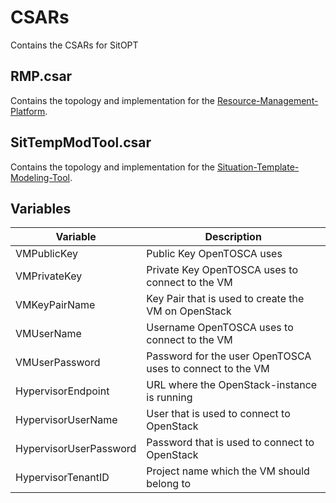 # CSARs
Contains the CSARs for SitOPT

## RMP.csar

Contains the topology and implementation for the [Resource-Management-Platform](https://github.com/SitOPT/Resource-Management-Platform).

## SitTempModTool.csar

Contains the topology and implementation for the [Situation-Template-Modeling-Tool](https://github.com/SitOPT/Situation-Template-Modeling-Tool).

## Variables

| Variable | Description |
|------------------------|-----------------------------------------------------------|
| VMPublicKey | Public Key OpenTOSCA uses |
| VMPrivateKey | Private Key OpenTOSCA uses to connect to the VM |
| VMKeyPairName | Key Pair that is used to create the VM on OpenStack |
| VMUserName | Username OpenTOSCA uses to connect to the VM |
| VMUserPassword | Password for the user OpenTOSCA uses to connect to the VM |
| HypervisorEndpoint | URL where the OpenStack-instance is running |
| HypervisorUserName | User that is used to connect to OpenStack |
| HypervisorUserPassword | Password that is used to connect to OpenStack |
| HypervisorTenantID | Project name which the VM should belong to |
